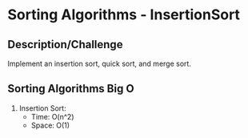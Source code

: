 # Sorting Algorithms - InsertionSort

## Description/Challenge
Implement an insertion sort, quick sort, and merge sort.

## Sorting Algorithms Big O

1. Insertion Sort:
    * Time: O(n^2)
    * Space: O(1)
